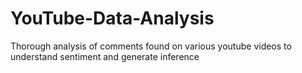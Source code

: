 # YouTube-Data-Analysis
Thorough analysis of comments found on various youtube videos to understand sentiment and generate inference
